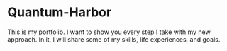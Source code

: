 # Quantum-Harbor
This is my portfolio. I want to show you every step I take with my new approach. In it, I will share some of my skills, life experiences, and goals.
